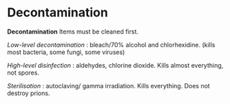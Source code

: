 ---
---
# Decontamination

**Decontamination** Items must be cleaned first.

*<span class="underline">Low-level decontamination</span>* : bleach/70%
alcohol and chlorhexidine. (kills most bacteria, some fungi, some
viruses)

*<span class="underline">High-level disinfection</span>* : aldehydes,
chlorine dioxide. Kills almost everything, not spores.

*<span class="underline">Sterilisation</span>* : autoclaving/ gamma
irradiation. Kills everything. Does not destroy prions.
